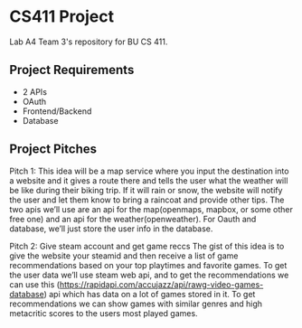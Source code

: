 # CS411 Project
Lab A4 Team 3's repository for BU CS 411.


## Project Requirements 
- 2 APIs
- OAuth
- Frontend/Backend 
- Database 


## Project Pitches
Pitch 1: This idea will be a map service where you input the destination into a website and it gives a route there and tells the user what the weather will be like during their biking trip. If it will rain or snow, the website will notify the user  and let them know to bring a raincoat and provide other tips. The two apis we’ll use are an api for the map(openmaps, mapbox, or some other free one) and an api for the weather(openweather). For Oauth and database, we’ll just store the user info in the database. 

Pitch 2: Give steam account and get game reccs
	The gist of this idea is to give the website your steamid and then receive a list of game recommendations based on your top playtimes and favorite games. To get the user data we’ll use steam web api, and to get the recommendations we can use this (https://rapidapi.com/accujazz/api/rawg-video-games-database) api which has data on a lot of games stored in it. To get recommendations we can show games with similar genres and high metacritic scores to the users most played games. 
